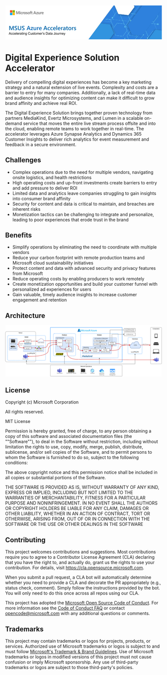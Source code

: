 ![MSUS Solution Accelerator](./images/MSUS%20Solution%20Accelerator%20Banner%20Two_981.png)

# Digital Experience Solution Accelerator

Delivery of compelling digital experiences has become a key marketing strategy and a natural extension of live events. Complexity and costs are a barrier to entry for many companies. Additionally, a lack of real-time data and audience insights for optimizing content can make it difficult to grow brand affinity and achieve real ROI.

The Digital Experience Solution brings together proven technology from partners MediaKind, Evertz Microsystems, and Lumen in a scalable on-demand service that moves the entire live stream process offsite and into the cloud, enabling remote teams to work together in real-time. The accelerator leverages Azure Synapse Analytics and Dynamics 365 Customer Insights to deliver rich analytics for event measurement and feedback in a secure environment.


## Challenges
* Complex operations due to the need for multiple vendors, navigating onsite logistics, and health restrictions
* High operating costs and up-front investments create barriers to entry and add pressure to deliver ROI
* Limited data and analytics leave companies struggling to gain insights into consumer brand affinity
* Security for content and data is critical to maintain, and breaches are inherent risks
* Monetization tactics can be challenging to integrate and personalize, leading to poor experiences that erode trust in the brand

## Benefits
* Simplify operations by eliminating the need to coordinate with multiple vendors
* Reduce your carbon footprint with remote production teams and Microsoft cloud sustainability initiatives
* Protect content and data with advanced security and privacy features from Microsoft
* Reduce operating costs by enabling producers to work remotely
* Create monetization opportunities and build your customer funnel with personalized ad experiences for users
* Gain valuable, timely audience insights to increase customer engagement and retention


## Architecture 

![Digital Experience Solution Accelerator Architecture](./images/Digital%20Experience%20Solution%20Architecture.png)

## License

Copyright (c) Microsoft Corporation

All rights reserved.

MIT License

Permission is hereby granted, free of charge, to any person obtaining a copy of this software and associated documentation files (the ""Software""), to deal in the Software without restriction, including without limitation the rights to use, copy, modify, merge, publish, distribute, sublicense, and/or sell copies of the Software, and to permit persons to whom the Software is furnished to do so, subject to the following conditions:

The above copyright notice and this permission notice shall be included in all copies or substantial portions of the Software.

THE SOFTWARE IS PROVIDED AS IS, WITHOUT WARRANTY OF ANY KIND, EXPRESS OR IMPLIED, INCLUDING BUT NOT LIMITED TO THE WARRANTIES OF MERCHANTABILITY, FITNESS FOR A PARTICULAR PURPOSE AND NONINFRINGEMENT. IN NO EVENT SHALL THE AUTHORS OR COPYRIGHT HOLDERS BE LIABLE FOR ANY CLAIM, DAMAGES OR OTHER LIABILITY, WHETHER IN AN ACTION OF CONTRACT, TORT OR OTHERWISE, ARISING FROM, OUT OF OR IN CONNECTION WITH THE SOFTWARE OR THE USE OR OTHER DEALINGS IN THE SOFTWARE


## Contributing

This project welcomes contributions and suggestions.  Most contributions require you to agree to a
Contributor License Agreement (CLA) declaring that you have the right to, and actually do, grant us
the rights to use your contribution. For details, visit https://cla.opensource.microsoft.com.

When you submit a pull request, a CLA bot will automatically determine whether you need to provide
a CLA and decorate the PR appropriately (e.g., status check, comment). Simply follow the instructions
provided by the bot. You will only need to do this once across all repos using our CLA.

This project has adopted the [Microsoft Open Source Code of Conduct](https://opensource.microsoft.com/codeofconduct/).
For more information see the [Code of Conduct FAQ](https://opensource.microsoft.com/codeofconduct/faq/) or
contact [opencode@microsoft.com](mailto:opencode@microsoft.com) with any additional questions or comments.

## Trademarks

This project may contain trademarks or logos for projects, products, or services. Authorized use of Microsoft 
trademarks or logos is subject to and must follow 
[Microsoft's Trademark & Brand Guidelines](https://www.microsoft.com/en-us/legal/intellectualproperty/trademarks/usage/general).
Use of Microsoft trademarks or logos in modified versions of this project must not cause confusion or imply Microsoft sponsorship.
Any use of third-party trademarks or logos are subject to those third-party's policies.
